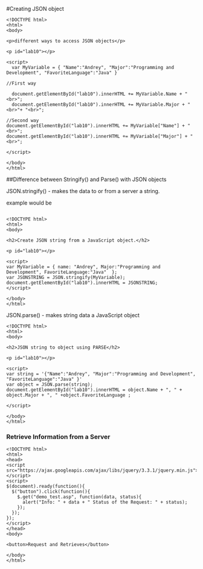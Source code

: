 #Creating JSON object

```
<!DOCTYPE html>
<html>
<body>

<p>different ways to access JSON objects</p>

<p id="lab10"></p>

<script>
  var MyVariable = { "Name":"Andrey", "Major":"Programming and Development", "FavoriteLanguage":"Java" }

//First way

  document.getElementById("lab10").innerHTML += MyVariable.Name + "<br>";
  document.getElementById("lab10").innerHTML += MyVariable.Major + "<br>"+ "<br>";

//Second way
document.getElementById("lab10").innerHTML += MyVariable["Name"] + "<br>";
document.getElementById("lab10").innerHTML += MyVariable["Major"] + "<br>";

</script>

</body>
</html>
```

##Difference between Stringify() and Parse() with JSON objects

JSON.stringify() - makes the data to or from a server a string. 
 
example would be 

```

<!DOCTYPE html>
<html>
<body>

<h2>Create JSON string from a JavaScript object.</h2>

<p id="lab10"></p>

<script>
var MyVariable = { name: "Andrey", Major:"Programming and Development", FavoriteLanguage:"Java"  };
var JSONSTRING = JSON.stringify(MyVariable);
document.getElementById("lab10").innerHTML = JSONSTRING;
</script>

</body>
</html>

```


JSON.parse() - makes string data a JavaScript object 
```
<!DOCTYPE html>
<html>
<body>

<h2>JSON string to object using PARSE</h2>

<p id="lab10"></p>

<script>
var string = '{"Name":"Andrey", "Major":"Programming and Development", "FavoriteLanguage":"Java" }'
var object = JSON.parse(string);
document.getElementById("lab10").innerHTML = object.Name + ", " + object.Major + ", " +object.FavoriteLanguage ;

</script>

</body>
</html>

```

### Retrieve Information from a Server
```
<!DOCTYPE html>
<html>
<head>
<script src="https://ajax.googleapis.com/ajax/libs/jquery/3.3.1/jquery.min.js"></script>
<script>
$(document).ready(function(){
  $("button").click(function(){
    $.get("demo_test.asp", function(data, status){
      alert("Info: " + data + " Status of the Request: " + status);
    });
  });
});
</script>
</head>
<body>

<button>Request and Retrieves</button>

</body>
</html>
```


